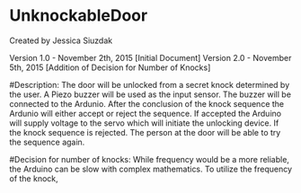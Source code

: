# UnknockableDoor
Created by Jessica Siuzdak

Version 1.0 - November 2th, 2015 [Initial Document]
Version 2.0 - November 5th, 2015 [Addition of Decision for Number of Knocks]

#Description:
The door will be unlocked from a secret knock determined by the user. A Piezo buzzer
will be used as the input sensor. The buzzer will be connected to the Ardunio. After the conclusion of the knock sequence the Ardunio will either accept or reject the sequence. If accepted the Arduino will supply voltage to the servo which will initiate the unlocking device. If the knock sequence is rejected. The person at the door will be able to try the sequence again.

#Decision for number of knocks: 
While frequency would be a more reliable, the Arduino can be slow with complex mathematics. To utilize the frequency of the knock, 


